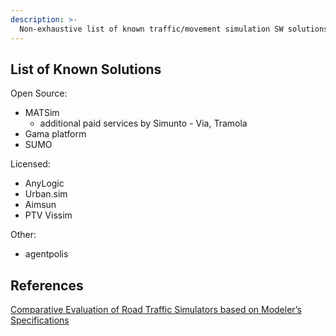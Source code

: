 ```yaml
---
description: >-
  Non-exhaustive list of known traffic/movement simulation SW solutions.
---
```


## List of Known Solutions

Open Source:
* MATSim
    * additional paid services by Simunto - Via, Tramola
* Gama platform
* SUMO

Licensed:
* AnyLogic
* Urban.sim
* Aimsun
* PTV Vissim



Other:
* agentpolis

 

## References
[Comparative Evaluation of Road Traffic Simulators based on Modeler’s Specifications](https://www.scitepress.org/Papers/2021/102383/102383.pdf)